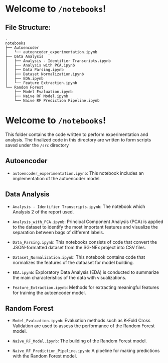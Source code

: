 # Welcome to `/notebooks`!

## File Structure:
```
.
notebooks
├── Autoencoder
│   └── autoencoder_experimentation.ipynb
├── Data Analysis
│   ├── Analysis - Identifier Transcripts.ipynb
│   ├── Analysis with PCA.ipynb
│   ├── Data Parsing.ipynb
│   ├── Dataset Normalization.ipynb
│   ├── EDA.ipynb
│   └── Feature Extraction.ipynb
└── Random Forest
    ├── Model Evaluation.ipynb
    ├── Naive RF Model.ipynb
    └── Naive RF Prediction Pipeline.ipynb
```

# Welcome to `/notebooks`!

This folder contains the code written to perform experimentation and analysis. The finalized code in this directory are written to form scripts saved under the `/src` directory

## Autoencoder

- `autoencoder_experimentation.ipynb`: This notebook includes an implementation of the autoencoder model.

## Data Analysis

- `Analysis - Identifier Transcripts.ipynb`: The notebook which Analysis 2 of the report used.

- `Analysis_with_PCA.ipynb`: Principal Component Analysis (PCA) is applied to the dataset to identify the most important features and visualize the separation between bags of different labels.

- `Data_Parsing.ipynb`: This notebooks consists of code that convert the JSON-formatted dataset from the SG-NEx project into CSV files.

- `Dataset_Normalization.ipynb`: This notebook contains code that normalizes the features of the dataaset for model building.

- `EDA.ipynb`: Exploratory Data Analysis (EDA) is conducted to summarize the main characteristics of the data with visualizations.

- `Feature_Extraction.ipynb`: Methods for extracting meaningful features for training the autoencoder model.

## Random Forest

- `Model_Evaluation.ipynb`: Evaluation methods such as K-Fold Cross Validation are used to assess the performance of the Random Forest model.

- `Naive_RF_Model.ipynb`: The building of the Random Forest model.

- `Naive_RF_Prediction_Pipeline.ipynb`: A pipeline for making predictions with the Random Forest model.

